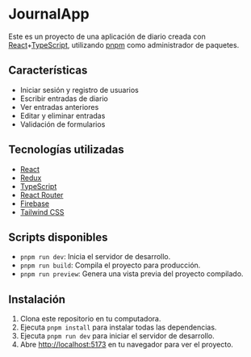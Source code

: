# JournalApp

Este es un proyecto de una aplicación de diario creada con
[React](https://reactjs.org/)+[TypeScript](https://www.typescriptlang.org/), utilizando
[pnpm](https://pnpm.js.org/) como administrador de paquetes.

## Características

- Iniciar sesión y registro de usuarios
- Escribir entradas de diario
- Ver entradas anteriores
- Editar y eliminar entradas
- Validación de formularios

## Tecnologías utilizadas

- [React](https://reactjs.org/)
- [Redux](https://redux.js.org/)
- [TypeScript](https://www.typescriptlang.org/)
- [React Router](https://reactrouter.com/)
- [Firebase](https://firebase.google.com/)
- [Tailwind CSS](https://tailwindcss.com/)

## Scripts disponibles

- `pnpm run dev`: Inicia el servidor de desarrollo.
- `pnpm run build`: Compila el proyecto para producción.
- `pnpm run preview`: Genera una vista previa del proyecto compilado.

## Instalación

1. Clona este repositorio en tu computadora.
2. Ejecuta `pnpm install` para instalar todas las dependencias.
3. Ejecuta `pnpm run dev` para iniciar el servidor de desarrollo.
4. Abre [http://localhost:5173](http://localhost:5173) en tu navegador para ver el proyecto.
